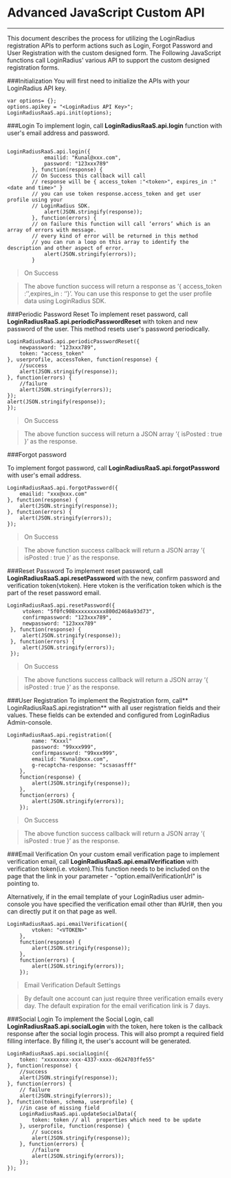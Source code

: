 # Advanced JavaScript Custom API

---

This document describes the process for utilizing the LoginRadius registration APIs to perform actions such as Login, Forgot Password and User Registration with the custom designed form.
The Following JavaScript functions call LoginRadius' various API to support the custom designed registration​ forms.

###Initialization
You will first need to initialize the APIs with your LoginRadius API key.

```
var options= {};
options.apikey = "<LoginRadius API Key>";
LoginRadiusRaaS.api.init(options);
```

###Login
To implement login, call **LoginRadiusRaaS.api.login** function with user's email address and password.

```

LoginRadiusRaaS.api.login({
            emailid: "Kunal@xxx.com",
            password: "123xxx789"
        }, function(response) {
        // On Success this callback will call
        // response will be { access_token :"<token>", expires_in :"<date and time>" }
        // you can use token response.access_token and get user profile using your
        // LoginRadius SDK.
            alert(JSON.stringify(response));
        }, function(errors) {
        // on failure this function will call ‘errors’ which is an array of errors with message.
        // every kind of error will be returned in this method
        // you can run a loop on this array to identify the description and other aspect of error.
            alert(JSON.stringify(errors));
        }
```

> On Success

> The above function success will return a response as ’{ access_token :’<token>’,expires_in : ‘<date and time>’}’. You can use this response to get the user profile data using LoginRadius SDK.

###Periodic Password Reset
To implement reset password, call **LoginRadiusRaaS.api.periodicPasswordReset** with token and new password of the user.
This method resets user's password periodically.

```
LoginRadiusRaaS.api.periodicPasswordReset({
    newpassword: "123xxx789",
    token: "access_token"
}, userprofile, accessToken, function(response) {
    //success
    alert(JSON.stringify(response));
}, function(errors) {
    //failure
    alert(JSON.stringify(errors));
});
alert(JSON.stringify(response));
});
```

> On Success

> The above function success will return a JSON array ’{ isPosted : true }’ as the response.

###Forgot password

To implement forgot password, call **LoginRadiusRaaS.api.forgotPassword** with user's email address.

```
LoginRadiusRaaS.api.forgotPassword({
    emailid: "xxx@xxx.com"
}, function(response) {
    alert(JSON.stringify(response));
}, function(errors) {
    alert(JSON.stringify(errors));
});
```

> On Success

> The above function success callback will return a JSON array ’{ isPosted : true }’ as the response.

###Reset Password
To implement reset password, call **LoginRadiusRaaS.api.resetPassword** with the new, confirm password and verification token(vtoken).
Here vtoken is the verification token which is the part of the reset password email.

```
LoginRadiusRaaS.api.resetPassword({
     vtoken: "5f0fc908xxxxxxxxxx800d2468a93d73",
     confirmpassword: "123xxx789",
     newpassword: "123xxx789"
 }, function(response) {
     alert(JSON.stringify(response));
 }, function(errors) {
     alert(JSON.stringify(errors));
 });
```

> On Success

> The above functions success callback will return a JSON​ array ’{ isPosted : true }’ as the response.

###User Registration
To implement the Registration form, call** LoginRadiusRaaS.api.registration** with all user registration fields and their values. These fields can be extended and configured from LoginRadius Admin-console.

```
LoginRadiusRaaS.api.registration({
        name: "Kxxxl"
        password: "99xxx999",
        confirmpassword: "99xxx999",
        emailid: "Kunal@xxx.com",
        g-recaptcha-response: "scsasasfff"
    },
    function(response) {
        alert(JSON.stringify(response));
    },
    function(errors) {
        alert(JSON.stringify(errors));
    });
```

> On Success

> The above function success callback will return a JSON array ’{ isPosted : true }’ as the response.

###Email Verification
On your custom email verification page to implement verification email, call **LoginRadiusRaaS.api.emailVerification** with verification token(i.e. vtoken).This function needs to be included on the page that the link in your parameter - "option.emailVerificationUrl" is pointing to.

Alternatively, if in the email template of your LoginRadius user admin-console you have specified the verification email other than #Url#, then you can directly put it on that page as well.

```
LoginRadiusRaaS.api.emailVerification({
        vtoken: "<VTOKEN>"
    },
    function(response) {
        alert(JSON.stringify(response));
    },
    function(errors) {
        alert(JSON.stringify(errors));
    });
```

> Email Verification Default Settings

> By default one account can just require three verification emails every day​.
> The default expiration for the email verification link is 7 days.

###Social Login
To implement the Social Login, call **LoginRadiusRaaS.api.socialLogin** with the token, here token is the callback response after the social login process. This will also prompt a required field filling interface. By filling it, the user's account will be generated.

```
LoginRadiusRaaS.api.socialLogin({
    token: "xxxxxxxx-xxx-4337-xxxx-d624703ffe55"
}, function(response) {
    //success
    alert(JSON.stringify(response));
}, function(errors) {
    // failure
    alert(JSON.stringify(errors));
}, function(token, schema, userprofile) {
    //in case of missing field
    LoginRadiusRaaS.api.updateSocialData({
        token: token // all  properties which need to be update
    }, userprofile, function(response) {
        // success
        alert(JSON.stringify(response));
    }, function(errors) {
        //failure
        alert(JSON.stringify(errors));
    });
});
```
